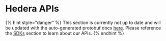 # Hedera APIs

{% hint style="danger" %}
This section is currently not up to date and will be updated with the auto-generated protobuf docs [here](https://hashgraph.github.io/hedera-protobufs/). Please reference the [SDKs](../sdks/) section to learn about our APIs.
{% endhint %}
